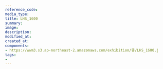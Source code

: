 ```yaml
---
reference_code:
media_type:
title: LHS_1600
summary:
image:
description:
modified_at:
created_at:
components:
- https://wwm3.s3.ap-northeast-2.amazonaws.com/exhibition/뜰/LHS_1600.jpg
tags:
-
---
```

